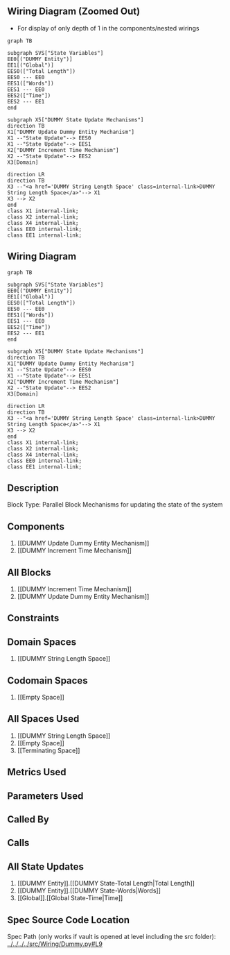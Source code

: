 ## Wiring Diagram (Zoomed Out)

- For display of only depth of 1 in the components/nested wirings
```mermaid
graph TB

subgraph SVS["State Variables"]
EE0[("DUMMY Entity")]
EE1[("Global")]
EES0(["Total Length"])
EES0 --- EE0
EES1(["Words"])
EES1 --- EE0
EES2(["Time"])
EES2 --- EE1
end

subgraph X5["DUMMY State Update Mechanisms"]
direction TB
X1["DUMMY Update Dummy Entity Mechanism"]
X1 --"State Update"--> EES0
X1 --"State Update"--> EES1
X2["DUMMY Increment Time Mechanism"]
X2 --"State Update"--> EES2
X3[Domain]

direction LR
direction TB
X3 --"<a href='DUMMY String Length Space' class=internal-link>DUMMY String Length Space</a>"--> X1
X3 --> X2
end
class X1 internal-link;
class X2 internal-link;
class X4 internal-link;
class EE0 internal-link;
class EE1 internal-link;

```

## Wiring Diagram

```mermaid
graph TB

subgraph SVS["State Variables"]
EE0[("DUMMY Entity")]
EE1[("Global")]
EES0(["Total Length"])
EES0 --- EE0
EES1(["Words"])
EES1 --- EE0
EES2(["Time"])
EES2 --- EE1
end

subgraph X5["DUMMY State Update Mechanisms"]
direction TB
X1["DUMMY Update Dummy Entity Mechanism"]
X1 --"State Update"--> EES0
X1 --"State Update"--> EES1
X2["DUMMY Increment Time Mechanism"]
X2 --"State Update"--> EES2
X3[Domain]

direction LR
direction TB
X3 --"<a href='DUMMY String Length Space' class=internal-link>DUMMY String Length Space</a>"--> X1
X3 --> X2
end
class X1 internal-link;
class X2 internal-link;
class X4 internal-link;
class EE0 internal-link;
class EE1 internal-link;

```

## Description

Block Type: Parallel Block
Mechanisms for updating the state of the system
## Components
1. [[DUMMY Update Dummy Entity Mechanism]]
2. [[DUMMY Increment Time Mechanism]]

## All Blocks
1. [[DUMMY Increment Time Mechanism]]
2. [[DUMMY Update Dummy Entity Mechanism]]

## Constraints

## Domain Spaces
1. [[DUMMY String Length Space]]

## Codomain Spaces
1. [[Empty Space]]

## All Spaces Used
1. [[DUMMY String Length Space]]
2. [[Empty Space]]
3. [[Terminating Space]]

## Metrics Used

## Parameters Used

## Called By

## Calls

## All State Updates
1. [[DUMMY Entity]].[[DUMMY State-Total Length|Total Length]]
2. [[DUMMY Entity]].[[DUMMY State-Words|Words]]
3. [[Global]].[[Global State-Time|Time]]

## Spec Source Code Location

Spec Path (only works if vault is opened at level including the src folder): [../../../../src/Wiring/Dummy.py#L9](../../../../src/Wiring/Dummy.py#L9)

